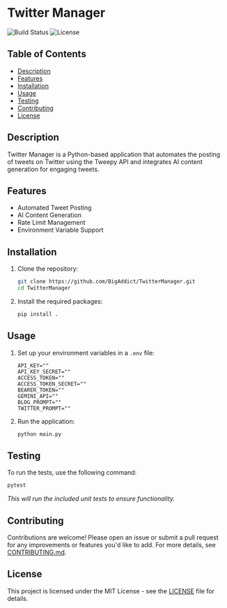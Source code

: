 # Twitter Manager

![Build Status](https://img.shields.io/github/checks-status/BigAddict/TwitterManagerBot/master) ![License](https://img.shields.io/github/license/BigAddict/TwitterManagerBot
)

## Table of Contents
- [Description](#description)
- [Features](#features)
- [Installation](#installation)
- [Usage](#usage)
- [Testing](#testing)
- [Contributing](#contributing)
- [License](#license)

## Description
Twitter Manager is a Python-based application that automates the posting of tweets on Twitter using the Tweepy API and integrates AI content generation for engaging tweets.

## Features
- Automated Tweet Posting
- AI Content Generation
- Rate Limit Management
- Environment Variable Support

## Installation
1. Clone the repository:
   ```bash
   git clone https://github.com/BigAddict/TwitterManager.git
   cd TwitterManager
   ```
2. Install the required packages:
   ```bash
   pip install .
   ```

## Usage
1. Set up your environment variables in a `.env` file:
   ```
   API_KEY=""
   API_KEY_SECRET=""
   ACCESS_TOKEN=""
   ACCESS_TOKEN_SECRET=""
   BEARER_TOKEN=""
   GEMINI_API=""
   BLOG_PROMPT=""
   TWITTER_PROMPT=""
   ```

2. Run the application:
   ```bash
   python main.py
   ```

## Testing
To run the tests, use the following command:
```bash
pytest
```
*This will run the included unit tests to ensure functionality.*

## Contributing
Contributions are welcome! Please open an issue or submit a pull request for any improvements or features you'd like to add. For more details, see [CONTRIBUTING.md](CONTRIBUTING.md).

## License
This project is licensed under the MIT License - see the [LICENSE](LICENSE) file for details.
